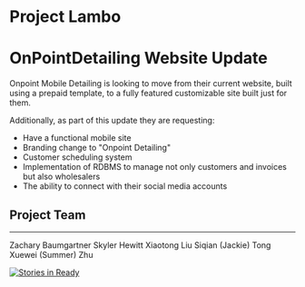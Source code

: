 # Project Lambo

# OnPointDetailing Website Update

Onpoint Mobile Detailing is looking to move from their current website, built using a prepaid template, to a fully featured customizable site built just for them.

Additionally, as part of this update they are requesting:
- Have a functional mobile site
- Branding change to "Onpoint Detailing"
- Customer scheduling system
- Implementation of RDBMS to manage not only customers and invoices but also wholesalers
- The ability to connect with their social media accounts


## Project Team
---------------------------------------------------------------------

Zachary Baumgartner
Skyler Hewitt
Xiaotong Liu
Siqian (Jackie) Tong
Xuewei (Summer) Zhu

 


[![Stories in Ready](https://badge.waffle.io/asu-cis-capstone/lambo.svg?label=ready&title=Ready)](http://waffle.io/asu-cis-capstone/lambo)
